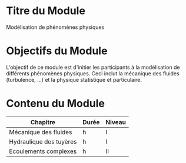 
# Titre du Module

Modélisation de phénomènes physiques

# Objectifs du Module

L'objectif de ce module est d'initier les participants à la modélisation de différents phénomènes physiques. Ceci inclut la mécanique des fluides (turbulence, ...) et la physique statistique et particulaire. 

# Contenu du Module

| Chapitre | Durée | Niveau |
|---|---|---|
| Mécanique des fluides | h | I |
| Hydraulique des tuyères | h | I |
| Ecoulements complexes | h | II |
